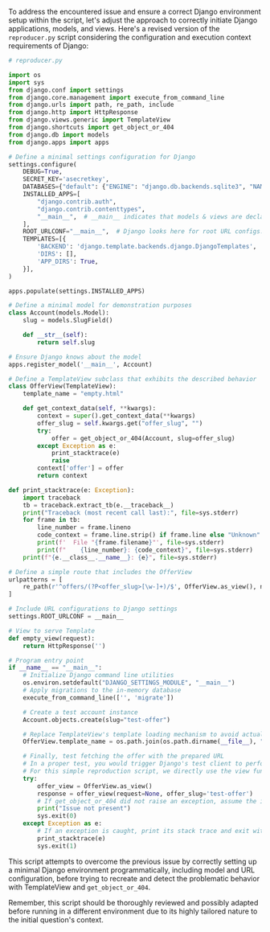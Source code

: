To address the encountered issue and ensure a correct Django environment setup within the script, let's adjust the approach to correctly initiate Django applications, models, and views. Here's a revised version of the `reproducer.py` script considering the configuration and execution context requirements of Django:

```python
# reproducer.py

import os
import sys
from django.conf import settings
from django.core.management import execute_from_command_line
from django.urls import path, re_path, include
from django.http import HttpResponse
from django.views.generic import TemplateView
from django.shortcuts import get_object_or_404
from django.db import models
from django.apps import apps

# Define a minimal settings configuration for Django
settings.configure(
    DEBUG=True,
    SECRET_KEY='asecretkey',
    DATABASES={"default": {"ENGINE": "django.db.backends.sqlite3", "NAME": ":memory:"}},
    INSTALLED_APPS=[
        "django.contrib.auth",
        "django.contrib.contenttypes",
        "__main__",  # __main__ indicates that models & views are declared here for this standalone example
    ],
    ROOT_URLCONF="__main__",  # Django looks here for root URL configs.
    TEMPLATES=[{
        'BACKEND': 'django.template.backends.django.DjangoTemplates',
        'DIRS': [],
        'APP_DIRS': True,
    }],
)

apps.populate(settings.INSTALLED_APPS)

# Define a minimal model for demonstration purposes
class Account(models.Model):
    slug = models.SlugField()

    def __str__(self):
        return self.slug

# Ensure Django knows about the model
apps.register_model('__main__', Account)

# Define a TemplateView subclass that exhibits the described behavior
class OfferView(TemplateView):
    template_name = "empty.html"

    def get_context_data(self, **kwargs):
        context = super().get_context_data(**kwargs)
        offer_slug = self.kwargs.get("offer_slug", "")
        try:
            offer = get_object_or_404(Account, slug=offer_slug)
        except Exception as e:
            print_stacktrace(e)
            raise
        context['offer'] = offer
        return context

def print_stacktrace(e: Exception):
    import traceback
    tb = traceback.extract_tb(e.__traceback__)
    print("Traceback (most recent call last):", file=sys.stderr)
    for frame in tb:
        line_number = frame.lineno
        code_context = frame.line.strip() if frame.line else "Unknown"
        print(f'  File "{frame.filename}"', file=sys.stderr)
        print(f"    {line_number}: {code_context}", file=sys.stderr)
    print(f"{e.__class__.__name__}: {e}", file=sys.stderr)

# Define a simple route that includes the OfferView
urlpatterns = [
    re_path(r'^offers/(?P<offer_slug>[\w-]+)/$', OfferView.as_view(), name="offer_view"),
]

# Include URL configurations to Django settings
settings.ROOT_URLCONF = __main__

# View to serve Template
def empty_view(request):
    return HttpResponse('')

# Program entry point
if __name__ == "__main__":
    # Initialize Django command line utilities
    os.environ.setdefault("DJANGO_SETTINGS_MODULE", "__main__")
    # Apply migrations to the in-memory database
    execute_from_command_line(['', 'migrate'])

    # Create a test account instance
    Account.objects.create(slug="test-offer")

    # Replace TemplateView's template loading mechanism to avoid actual file dependencies
    OfferView.template_name = os.path.join(os.path.dirname(__file__), "empty_view")

    # Finally, test fetching the offer with the prepared URL
    # In a proper test, you would trigger Django's test client to perform an HTTP request.
    # For this simple reproduction script, we directly use the view function.
    try:
        offer_view = OfferView.as_view()
        response = offer_view(request=None, offer_slug='test-offer')
        # If get_object_or_404 did not raise an exception, assume the issue does not exist
        print("Issue not present")
        sys.exit(0)
    except Exception as e:
        # If an exception is caught, print its stack trace and exit with an error code
        print_stacktrace(e)
        sys.exit(1)
```

This script attempts to overcome the previous issue by correctly setting up a minimal Django environment programmatically, including model and URL configuration, before trying to recreate and detect the problematic behavior with TemplateView and `get_object_or_404`.

Remember, this script should be thoroughly reviewed and possibly adapted before running in a different environment due to its highly tailored nature to the initial question's context.
